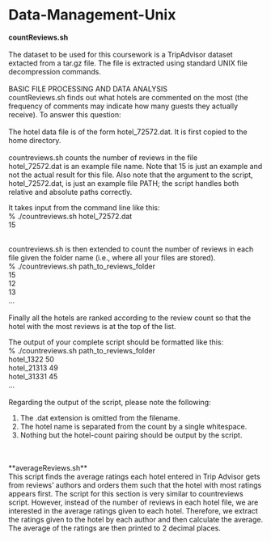 # Data-Management-Unix

**countReviews.sh** <br />
<br />
The dataset to be used for this coursework is a TripAdvisor dataset extacted from a tar.gz file. The file is extracted using standard UNIX file decompression commands.<br />
<br />
BASIC FILE PROCESSING AND DATA ANALYSIS <br />
countReviews.sh finds out what hotels are commented on the most (the frequency of comments may indicate how many guests they actually receive). To answer this question:<br />
<br />
The hotel data file is of the form hotel_72572.dat. It is first copied to the home directory.<br />
<br />
countreviews.sh counts the number of reviews in the file <br />
hotel_72572.dat is an example file name. Note that 15 is just an example and not
the actual result for this file. Also note that the argument to the script, hotel_72572.dat,
is just an example file PATH; the script handles both relative and absolute paths correctly. 
<br />

It takes input from the command line like this:<br />
% ./countreviews.sh hotel_72572.dat<br />
15<br />

<br />
countreviews.sh is then extended to count the number of reviews in each file given the folder
   name (i.e., where all your files are stored).<br />
    % ./countreviews.sh path_to_reviews_folder<br />
    15<br />
    12<br />
    13<br />
    ...<br />

<br />
Finally all the hotels are ranked according to the review count so that the hotel with the most
reviews is at the top of the list.<br />

The output of your complete script should be formatted like this:<br />
% ./countreviews.sh path_to_reviews_folder<br />
hotel_1322 50<br />
hotel_21313 49<br />
hotel_31331 45<br />
...<br />
<br />
Regarding the output of the script, please note the following:<br />
1. The .dat extension is omitted from the filename.<br />
2. The hotel name is separated from the count by a single whitespace.<br />
3. Nothing but the hotel-count pairing should be output by the script.<br />
<br />
<br />
**averageReviews.sh** <br />
This script finds the average ratings each hotel entered in Trip Advisor gets
from reviews’ authors and orders them such that the hotel with most ratings
appears first. The script for this section is very similar to countreviews script. However,
instead of the number of reviews in each hotel file, we are interested in the average
ratings given to each hotel. Therefore, we extract the ratings given to the hotel by each author and then calculate the average. The average
of the ratings are then printed to 2 decimal places.
